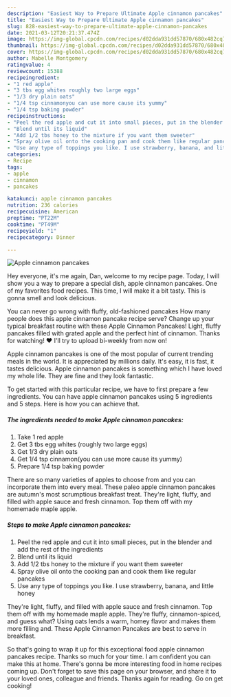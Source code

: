 ```yaml
---
description: "Easiest Way to Prepare Ultimate Apple cinnamon pancakes"
title: "Easiest Way to Prepare Ultimate Apple cinnamon pancakes"
slug: 828-easiest-way-to-prepare-ultimate-apple-cinnamon-pancakes
date: 2021-03-12T20:21:37.474Z
image: https://img-global.cpcdn.com/recipes/d02dda931dd57870/680x482cq70/apple-cinnamon-pancakes-recipe-main-photo.jpg
thumbnail: https://img-global.cpcdn.com/recipes/d02dda931dd57870/680x482cq70/apple-cinnamon-pancakes-recipe-main-photo.jpg
cover: https://img-global.cpcdn.com/recipes/d02dda931dd57870/680x482cq70/apple-cinnamon-pancakes-recipe-main-photo.jpg
author: Mabelle Montgomery
ratingvalue: 4
reviewcount: 15388
recipeingredient:
- "1 red apple"
- "3 tbs egg whites roughly two large eggs"
- "1/3 dry plain oats"
- "1/4 tsp cinnamonyou can use more cause its yummy"
- "1/4 tsp baking powder"
recipeinstructions:
- "Peel the red apple and cut it into small pieces, put in the blender and add the rest of the ingredients"
- "Blend until its liquid"
- "Add 1/2 tbs honey to the mixture if you want them sweeter"
- "Spray olive oil onto the cooking pan and cook them like regular pancakes"
- "Use any type of toppings you like. I use strawberry, banana, and little honey"
categories:
- Recipe
tags:
- apple
- cinnamon
- pancakes

katakunci: apple cinnamon pancakes 
nutrition: 236 calories
recipecuisine: American
preptime: "PT22M"
cooktime: "PT49M"
recipeyield: "1"
recipecategory: Dinner

---
```



![Apple cinnamon pancakes](https://img-global.cpcdn.com/recipes/d02dda931dd57870/680x482cq70/apple-cinnamon-pancakes-recipe-main-photo.jpg)

Hey everyone, it's me again, Dan, welcome to my recipe page. Today, I will show you a way to prepare a special dish, apple cinnamon pancakes. One of my favorites food recipes. This time, I will make it a bit tasty. This is gonna smell and look delicious.

You can never go wrong with fluffy, old-fashioned pancakes How many people does this apple cinnamon pancake recipe serve? Change up your typical breakfast routine with these Apple Cinnamon Pancakes! Light, fluffy pancakes filled with grated apple and the perfect hint of cinnamon. Thanks for watching! ♥ I&#39;ll try to upload bi-weekly from now on!

Apple cinnamon pancakes is one of the most popular of current trending meals in the world. It is appreciated by millions daily. It's easy, it is fast, it tastes delicious. Apple cinnamon pancakes is something which I have loved my whole life. They are fine and they look fantastic.


To get started with this particular recipe, we have to first prepare a few ingredients. You can have apple cinnamon pancakes using 5 ingredients and 5 steps. Here is how you can achieve that.

<!--inarticleads1-->

##### The ingredients needed to make Apple cinnamon pancakes:

1. Take 1 red apple
1. Get 3 tbs egg whites (roughly two large eggs)
1. Get 1/3 dry plain oats
1. Get 1/4 tsp cinnamon(you can use more cause its yummy)
1. Prepare 1/4 tsp baking powder


There are so many varieties of apples to choose from and you can incorporate them into every meal. These paleo apple cinnamon pancakes are autumn&#39;s most scrumptious breakfast treat. They&#39;re light, fluffy, and filled with apple sauce and fresh cinnamon. Top them off with my homemade maple apple. 

<!--inarticleads2-->

##### Steps to make Apple cinnamon pancakes:

1. Peel the red apple and cut it into small pieces, put in the blender and add the rest of the ingredients
1. Blend until its liquid
1. Add 1/2 tbs honey to the mixture if you want them sweeter
1. Spray olive oil onto the cooking pan and cook them like regular pancakes
1. Use any type of toppings you like. I use strawberry, banana, and little honey


They&#39;re light, fluffy, and filled with apple sauce and fresh cinnamon. Top them off with my homemade maple apple. They&#39;re fluffy, cinnamon-spiced, and guess what? Using oats lends a warm, homey flavor and makes them more filling and. These Apple Cinnamon Pancakes are best to serve in breakfast. 

So that's going to wrap it up for this exceptional food apple cinnamon pancakes recipe. Thanks so much for your time. I am confident you can make this at home. There's gonna be more interesting food in home recipes coming up. Don't forget to save this page on your browser, and share it to your loved ones, colleague and friends. Thanks again for reading. Go on get cooking!

